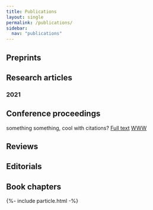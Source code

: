```yaml
---
title: Publications
layout: single
permalink: /publications/
sidebar:
  nav: "publications"
---
```



## Preprints


## Research articles

### 2021


## Conference proceedings

something something, cool with citations?
[Full text](https://doi.org/10.1101/111088) [WWW](https://extract.jensenlab.org/) <span class="__dimensions_badge_embed__" data-doi="10.1101/111088" data-style="small_rectangle"></span>


## Reviews


## Editorials


## Book chapters





<script async src="https://badge.dimensions.ai/badge.js" charset="utf-8"></script>
{%- include particle.html -%}
<script>   
particlesJS.load('particles-js', '/assets/particlesjs.json', function() {
        console.log('callback - particles.js config loaded');
      });
      particlesJS.load('particles-js1', '/assets/particlesjs.json', function() {
        console.log('callback - particles.js config loaded');
      });</script>
<div class="imageright" id="particles-js"></div>
<div id="particles-js1" class="imageleft"></div>   